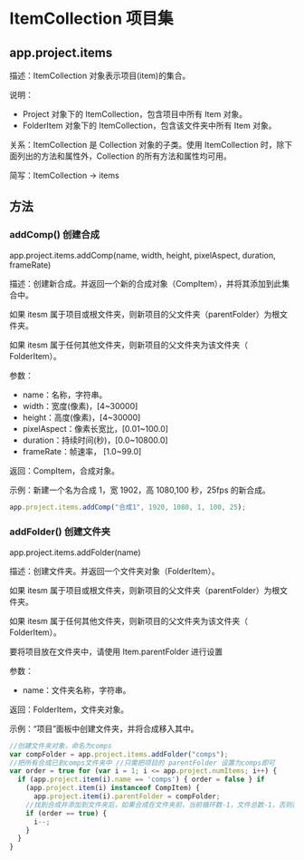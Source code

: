 # ItemCollection 项目集

## app.project.items

描述：ItemCollection 对象表示项目(item)的集合。

说明：

- Project 对象下的 ItemCollection，包含项目中所有 Item 对象。
- FolderItem 对象下的 ItemCollection，包含该文件夹中所有 Item 对象。

关系：ItemCollection 是 Collection 对象的子类。使用 ItemCollection 时，除下面列出的方法和属性外，Collection 的所有方法和属性均可用。

简写：ItemCollection → items

## 方法

### addComp() 创建合成

app.project.items.addComp(name, width, height, pixelAspect, duration,
frameRate)

描述：创建新合成。并返回一个新的合成对象（CompItem），并将其添加到此集合中。

如果 itesm 属于项目或根文件夹，则新项目的父文件夹（parentFolder）为根文件夹。

如果 itesm 属于任何其他文件夹，则新项目的父文件夹为该文件夹（ FolderItem）。

参数：

- name：名称，字符串。
- width：宽度(像素)，[4~30000]
- height：高度(像素)，[4~30000]
- pixelAspect：像素长宽比，[0.01~100.0]
- duration：持续时间(秒)，[0.0~10800.0]
- frameRate：帧速率， [1.0~99.0]

返回：CompItem，合成对象。

示例：新建一个名为合成 1，宽 1902，高 1080,100 秒，25fps 的新合成。

```javascript
app.project.items.addComp("合成1", 1920, 1080, 1, 100, 25);
```

### addFolder() 创建文件夹

app.project.items.addFolder(name)

描述：创建文件夹。并返回一个文件夹对象（FolderItem）。

如果 itesm 属于项目或根文件夹，则新项目的父文件夹（parentFolder）为根文件夹。

如果 itesm 属于任何其他文件夹，则新项目的父文件夹为该文件夹（ FolderItem）。

要将项目放在文件夹中，请使用 Item.parentFolder 进行设置

参数：

- name：文件夹名称，字符串。

返回：FolderItem，文件夹对象。

示例：“项目”面板中创建文件夹，并将合成移入其中。

```javascript
//创建文件夹对象，命名为comps
var compFolder = app.project.items.addFolder("comps");
//把所有合成已到comps文件夹中 //只需把项目的 parentFolder 设置为comps即可
var order = true for (var i = 1; i <= app.project.numItems; i++) {
  if (app.project.item(i).name == 'comps') { order = false } if
    (app.project.item(i) instanceof CompItem) {
      app.project.item(i).parentFolder = compFolder;
    //找到合成并添加到文件夹后，如果合成在文件夹前，当前循环数-1，文件总数-1，否则直接循环
    if (order == true) {
      i--;
    }
  }
}
```
